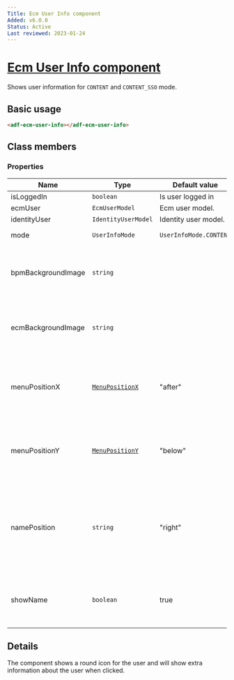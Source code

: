 ```yaml
---
Title: Ecm User Info component
Added: v6.0.0
Status: Active
Last reviewed: 2023-01-24
---
```


# [Ecm User Info component](../../../lib/content-services/src/lib/ecm-user-info/ecm-user-info.component.ts "Defined in ecmuser-info.component.ts")

Shows user information for `CONTENT` and `CONTENT_SSO` mode.

## Basic usage

```html
<adf-ecm-user-info></adf-ecm-user-info>
```

## Class members

### Properties

| Name | Type | Default value | Description |
| ---- | ---- | ------------- | ----------- |
| isLoggedIn | `boolean` | Is user logged in |
| ecmUser | `EcmUserModel` | Ecm user model. |
| identityUser | `IdentityUserModel` | Identity user model. |
| mode | `UserInfoMode` | `UserInfoMode.CONTENT` | current mode. |
| bpmBackgroundImage | `string` |  | Custom path for the background banner image for APS users. |
| ecmBackgroundImage | `string` |  | Custom path for the background banner image for ACS users. |
| menuPositionX | [`MenuPositionX`](https://github.com/angular/components/blob/master/src/material/menu/menu-positions.ts) | "after" | Custom choice for opening the menu at the bottom. Can be `before` or `after`. |
| menuPositionY | [`MenuPositionY`](https://github.com/angular/components/blob/master/src/material/menu/menu-positions.ts) | "below" | Custom choice for opening the menu at the bottom. Can be `above` or `below`. |
| namePosition | `string` | "right" | When the username is shown, this defines its position relative to the user info button. Can be `right` or `left`. |
| showName | `boolean` | true | Shows/hides the username next to the user info button. |

## Details

The component shows a round icon for the user and will show extra information about
the user when clicked.
